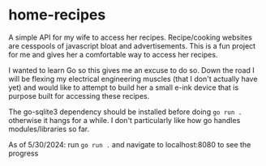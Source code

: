 # home-recipes
A simple API for my wife to access her recipes. Recipe/cooking websites are cesspools of javascript bloat and advertisements. This is a fun project for me and gives her a comfortable way to access her recipes.

I wanted to learn Go so this gives me an excuse to do so. Down the road I will be flexing my electrical engineering muscles (that I don't actually have yet) and would like to attempt to build her a small e-ink device that is purpose built for accessing these recipes.

The go-sqlite3 dependency should be installed before doing `go run .` otherwise it hangs for a while. I don't particularly like how go handles modules/libraries so far.

As of 5/30/2024: run `go run .` and navigate to localhost:8080 to see the progress
